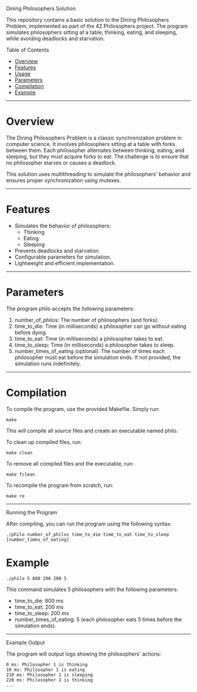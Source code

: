 Dining Philosophers Solution


This repository contains a basic solution to the Dining Philosophers Problem, implemented as part of the 42 Philosophers project. The program simulates philosophers sitting at a table, thinking, eating, and sleeping, while avoiding deadlocks and starvation.

Table of Contents

- [Overview](#overview)
- [Features](#features)
- [Usage](#usage)
- [Parameters](#parameters)
- [Compilation](#compilation)
- [Example](#example)

---

# Overview


The Dining Philosophers Problem is a classic synchronization problem in computer science. It involves philosophers sitting at a table with forks between them. Each philosopher alternates between thinking, eating, and sleeping, but they must acquire forks to eat. The challenge is to ensure that no philosopher starves or causes a deadlock.

This solution uses multithreading to simulate the philosophers' behavior and ensures proper synchronization using mutexes.


---

# Features

- Simulates the behavior of philosophers:
	- Thinking
	- Eating
	- Sleeping
- Prevents deadlocks and starvation.
- Configurable parameters for simulation.
- Lightweight and efficient implementation.

---

# Parameters


The program philo accepts the following parameters:


1. number_of_philos: The number of philosophers (and forks).
2. time_to_die: Time (in milliseconds) a philosopher can go without eating before dying.
3. time_to_eat: Time (in milliseconds) a philosopher takes to eat.
4. time_to_sleep: Time (in milliseconds) a philosopher takes to sleep.
5. number_times_of_eating (optional): The number of times each philosopher must eat before the simulation ends. If not provided, the simulation runs indefinitely.

---

# Compilation


To compile the program, use the provided Makefile. Simply run:


	make

This will compile all source files and create an executable named philo.

To clean up compiled files, run:


	make clean

To remove all compiled files and the executable, run:


	make fclean

To recompile the program from scratch, run:


	make re


---

Running the Program


After compiling, you can run the program using the following syntax:


	./philo number_of_philos time_to_die time_to_eat time_to_sleep [number_times_of_eating]

# Example

	./philo 5 800 200 200 5

This command simulates 5 philosophers with the following parameters:


- time_to_die: 800 ms
- time_to_eat: 200 ms
- time_to_sleep: 200 ms
- number_times_of_eating: 5 (each philosopher eats 5 times before the simulation ends).

---

Example Output


The program will output logs showing the philosophers' actions:


	0 ms: Philosopher 1 is thinking
	10 ms: Philosopher 1 is eating
	210 ms: Philosopher 1 is sleeping
	220 ms: Philosopher 2 is thinking
	...
